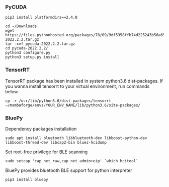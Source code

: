 ### PyCUDA
```
pip3 install platformdirs==2.4.0

cd ~/Downloads
wget https://files.pythonhosted.org/packages/78/09/9df5358ffb74d225243b56a65ffe196de481fcd8f731f55e41f2d5d36015/pycuda-2022.2.2.tar.gz
tar -xvf pycuda-2022.2.2.tar.gz
cd pycuda-2022.2.2/
python3 configure.py
python3 setup.py install
```
### TensorRT
TensorRT package has been installed in system python3.6 dist-packages. If you wanna install tensorrt to your virtual environment, run commands below.
```
cp -r /usr/lib/python3.6/dist-packages/tensorrt ~/mambaforge/envs/YOUR_ENV_NAME/lib/python3.6/site-packages/
```

### BluePy
Dependency packages installation
```
sudo apt install bluetooth libbluetooth-dev libboost-python-dev libboost-thread-dev libcap2-bin bluez-hcidump
```
Set root-free privilege for BLE scanning
```
sudo setcap 'cap_net_raw,cap_net_admin+eip' `which hcitool`
```
BluePy provides bluetooth BLE support for python interpreter
```
pip3 install bluepy
```
